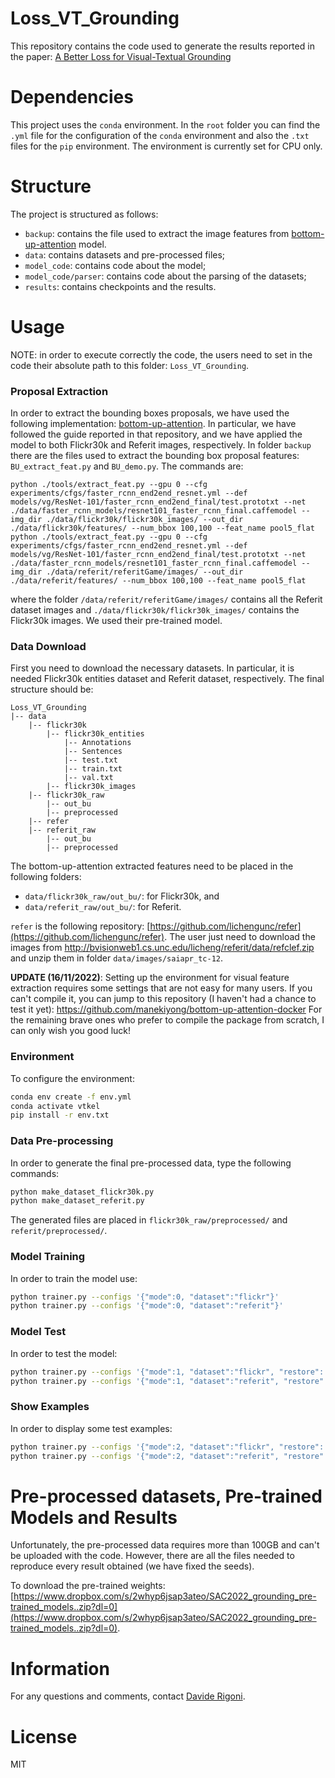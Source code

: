 # Loss_VT_Grounding
This repository contains the code used to generate the results reported in the paper: [A Better Loss for Visual-Textual Grounding]() 

# Dependencies
This project uses the `conda` environment.
In the `root` folder you can find the `.yml` file for the configuration of the `conda` environment and also the `.txt` files for the `pip` environment. 
The environment is currently set for CPU only.

# Structure
The project is structured as follows: 
* `backup`: contains the file used to extract the image features from [bottom-up-attention](https://github.com/peteanderson80/bottom-up-attention) model.
* `data`: contains datasets and pre-processed files;
* `model_code`: contains code about the model;
* `model_code/parser`: contains code about the parsing of the datasets;
* `results`: contains checkpoints and the results.

# Usage
NOTE: in order to execute correctly the code, the users need to set in the code their absolute path to this folder: `Loss_VT_Grounding`.

### Proposal Extraction
In order to extract the bounding boxes proposals, we have used the following implementation: [bottom-up-attention](https://github.com/peteanderson80/bottom-up-attention).
In particular, we have followed the guide reported in that repository, and we have applied the model to both Flickr30k and Referit images, respectively.
In folder `backup` there are the files used to extract the bounding box proposal features: `BU_extract_feat.py` and `BU_demo.py`.
The commands are:
```
python ./tools/extract_feat.py --gpu 0 --cfg experiments/cfgs/faster_rcnn_end2end_resnet.yml --def models/vg/ResNet-101/faster_rcnn_end2end_final/test.prototxt --net ./data/faster_rcnn_models/resnet101_faster_rcnn_final.caffemodel --img_dir ./data/flickr30k/flickr30k_images/ --out_dir ./data/flickr30k/features/ --num_bbox 100,100 --feat_name pool5_flat
python ./tools/extract_feat.py --gpu 0 --cfg experiments/cfgs/faster_rcnn_end2end_resnet.yml --def models/vg/ResNet-101/faster_rcnn_end2end_final/test.prototxt --net ./data/faster_rcnn_models/resnet101_faster_rcnn_final.caffemodel --img_dir ./data/referit/referitGame/images/ --out_dir ./data/referit/features/ --num_bbox 100,100 --feat_name pool5_flat
```
where the folder `/data/referit/referitGame/images/` contains all the Referit dataset images and `./data/flickr30k/flickr30k_images/` contains the Flickr30k images.
We used their pre-trained model.

### Data Download
First you need to download the necessary datasets. In particular, it is needed Flickr30k entities dataset and Referit dataset, respectively.
The final structure should be:
```
Loss_VT_Grounding
|-- data
    |-- flickr30k
        |-- flickr30k_entities
            |-- Annotations
            |-- Sentences
            |-- test.txt
            |-- train.txt
            |-- val.txt
        |-- flickr30k_images
    |-- flickr30k_raw
        |-- out_bu
        |-- preprocessed
    |-- refer 
    |-- referit_raw
        |-- out_bu
        |-- preprocessed
```
The bottom-up-attention extracted features need to be placed in the following folders:
* `data/flickr30k_raw/out_bu/`: for Flickr30k, and
* `data/referit_raw/out_bu/`: for Referit.

`refer` is the following repository: [https://github.com/lichengunc/refer](https://github.com/lichengunc/refer). 
The user just need to download the images from http://bvisionweb1.cs.unc.edu/licheng/referit/data/refclef.zip and unzip them in folder `data/images/saiapr_tc-12`.

**UPDATE (16/11/2022)**: Setting up the environment for visual feature extraction requires some settings that are not easy for many users. If you can't compile it, you can jump to this repository (I haven't had a chance to test it yet): https://github.com/manekiyong/bottom-up-attention-docker
For the remaining brave ones who prefer to compile the package from scratch, I can only wish you good luck!


### Environment
To configure the environment:
```bash
conda env create -f env.yml 
conda activate vtkel
pip install -r env.txt
```

### Data Pre-processing
In order to generate the final pre-processed data, type the following commands:
```bash
python make_dataset_flickr30k.py
python make_dataset_referit.py
```
The generated files are placed in `flickr30k_raw/preprocessed/` and `referit/preprocessed/`.

### Model Training
In order to train the model use:
```bash
python trainer.py --configs '{"mode":0, "dataset":"flickr"}'
python trainer.py --configs '{"mode":0, "dataset":"referit"}'
```

### Model Test
In order to test the model:
```bash
python trainer.py --configs '{"mode":1, "dataset":"flickr", "restore": "/home/user/repository/Loss_VT_Grounding/results/model_flickr_9.pth"}'
python trainer.py --configs '{"mode":1, "dataset":"referit", "restore": "/home/user/repository/Loss_VT_Grounding/results/model_referit_9.pth"}'
```

### Show Examples
In order to display some test examples:
```bash
python trainer.py --configs '{"mode":2, "dataset":"flickr", "restore": "/home/user/repository/Loss_VT_Grounding/results/model_flickr_9.pth"}'
python trainer.py --configs '{"mode":2, "dataset":"referit", "restore": "/home/user/repository/Loss_VT_Grounding/results/model_referit_9.pth"}'
```

# Pre-processed datasets, Pre-trained Models and Results
Unfortunately, the pre-processed data requires more than 100GB and can't be uploaded with the code.
However, there are all the files needed to reproduce every result obtained (we have fixed the seeds).

To download the pre-trained weights: [https://www.dropbox.com/s/2whyp6jsap3ateo/SAC2022_grounding_pre-trained_models..zip?dl=0](https://www.dropbox.com/s/2whyp6jsap3ateo/SAC2022_grounding_pre-trained_models..zip?dl=0).

# Information
For any questions and comments, contact [Davide Rigoni](mailto:davide.rigoni.2@phd.unipd.it).

# License
MIT
